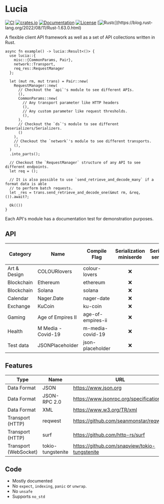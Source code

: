 # Lucia

[![CI](https://github.com/c410-f3r/lucia/workflows/Tests/badge.svg)](https://github.com/c410-f3r/lucia/actions/workflows/tests.yaml)
[![crates.io](https://img.shields.io/crates/v/lucia.svg)](https://crates.io/crates/lucia)
[![Documentation](https://docs.rs/lucia/badge.svg)](https://docs.rs/lucia)
[![License](https://img.shields.io/badge/license-MIT-blue.svg)](./LICENSE)
[![Rustc](https://img.shields.io/badge/rustc-1.63-lightgray")](https://blog.rust-lang.org/2022/08/11/Rust-1.63.0.html)

A flexible client API framework as well as a set of API collections written in Rust.

```rust,no_run
async fn example() -> lucia::Result<()> {
  use lucia::{
    misc::{CommonParams, Pair},
    network::Transport,
    req_res::RequestManager
  };

  let (mut rm, mut trans) = Pair::new(
    RequestManager::new(
      // Checkout the `api`'s module to see different APIs.
      (),
      CommonParams::new(
        // Any transport parameter like HTTP headers
        (),
        // Any custom parameter like request thresholds.
        (),
      ),
      // Checkout the `ds`'s module to see different Deserializers/Serializers.
      ()
    ),
    // Checkout the `network`'s module to see different transports.
    (),
  )
  .into_parts();

  // Checkout the `RequestManager` structure of any API to see different endpoints.
  let req = ();

  // It is also possible to use `send_retrieve_and_decode_many` if a format data is able
  // to perform batch requests.
  let _res = trans.send_retrieve_and_decode_one(&mut rm, &req, ()).await?;

  Ok(())
}
```

Each API's module has a documentation test for demonstration purposes.

## API

| Category | Name | Compile Flag | Serialization<br/>miniserde | Serialization<br/>serde_json | Serialization<br/>serde-xml-rs | Implementation |
|---|---|---|:---:|:---:|:---:|:---:|
| Art & Design | COLOURlovers | colour-lovers | ❌ | ❌ | ✅ |100% |
| Blockchain | Ethereum | ethereum | ❌ | ✅ | ❌ | 3% |
| Blockchain | Solana | solana | ❌ | ✅ | ❌ | 85% |
| Calendar | Nager.Date | nager-date | ❌ | ✅ | ❌ | 100% |
| Exchange | KuCoin | ku-coin | ❌| ✅ | ❌ | 5% |
| Gaming | Age of Empires II | age-of-empires-ii | ❌ | ✅ | ❌ | 100% |
| Health | M Media - Covid-19 | m-media-covid-19 | ❌ | ✅ | ❌ | 100% |
| Test data | JSONPlaceholder | json-placeholder | ❌ | ✅ | ❌ | 100% |

## Features

| Type | Name | URL |
|---|---|---|
| Data Format | JSON | <https://www.json.org> |
| Data Format | JSON-RPC 2.0 | <https://www.jsonrpc.org/specification> |
| Data Format | XML | <https://www.w3.org/TR/xml> |
| Transport (HTTP) | reqwest | <https://github.com/seanmonstar/reqwest> |
| Transport (HTTP) | surf | <https://github.com/http-rs/surf> |
| Transport (WebSocket) | tokio-tungstenite | <https://github.com/snapview/tokio-tungstenite> |

## Code

- Mostly documented
- No `expect`, `indexing`, `panic` or `unwrap`.
- No `unsafe`
- Supports `no_std`
